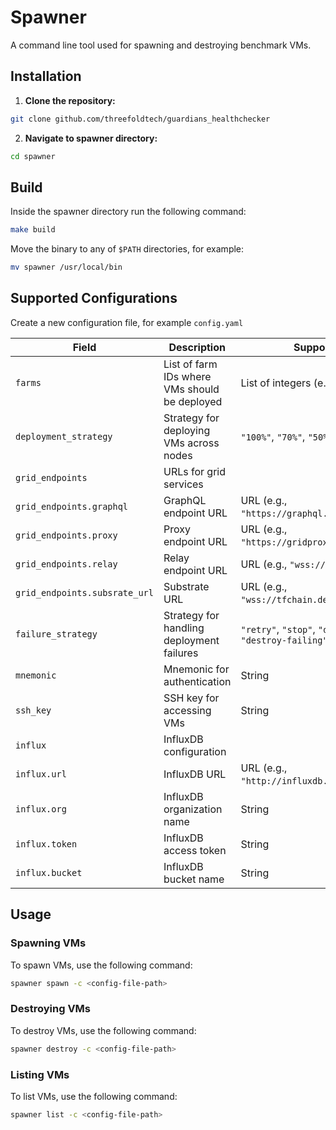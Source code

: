 # Spawner


A command line tool used for spawning and destroying benchmark VMs.

## Installation
1. **Clone the repository:**
``` bash
git clone github.com/threefoldtech/guardians_healthchecker
```
2. **Navigate to spawner directory:**
``` bash
cd spawner
```

## Build
Inside the spawner directory run the following command:
``` bash
make build
```
Move the binary to any of `$PATH` directories, for example:
``` bash
mv spawner /usr/local/bin
```

## Supported Configurations
Create a new configuration file, for example `config.yaml`

| Field              | Description                                          | Supported Values                                     |
| ------------------ | ---------------------------------------------------- | ---------------------------------------------------- |
| `farms`            | List of farm IDs where VMs should be deployed        | List of integers (e.g., `1`, `2`, etc.)              |
| `deployment_strategy` | Strategy for deploying VMs across nodes            | `"100%"`, `"70%"`, `"50%"`, etc.                     |
| `grid_endpoints`   | URLs for grid services                                |                                                      |
| `grid_endpoints.graphql`    | GraphQL endpoint URL                        | URL (e.g., `"https://graphql.dev.grid.tf/graphql"`)  |
| `grid_endpoints.proxy`      | Proxy endpoint URL                          | URL (e.g., `"https://gridproxy.dev.grid.tf/"`)       |
| `grid_endpoints.relay`      | Relay endpoint URL                          | URL (e.g., `"wss://relay.dev.grid.tf"`)              |
| `grid_endpoints.subsrate_url` | Substrate URL                             | URL (e.g., `"wss://tfchain.dev.grid.tf/ws"`)         |
| `failure_strategy` | Strategy for handling deployment failures            | `"retry"`, `"stop"`, `"destroy-all"`, `"destroy-failing"` |
| `mnemonic`         | Mnemonic for authentication                          | String                                               |
| `ssh_key`          | SSH key for accessing VMs                            | String                                               |
| `influx`           | InfluxDB configuration                               |                                                      |
| `influx.url`       | InfluxDB URL                                         | URL (e.g., `"http://influxdb.example.com"`)          |
| `influx.org`       | InfluxDB organization name                           | String                                               |
| `influx.token`     | InfluxDB access token                                | String                                               |
| `influx.bucket`    | InfluxDB bucket name                                 | String                                               |



## Usage

### Spawning VMs
To spawn VMs, use the following command:
``` bash
spawner spawn -c <config-file-path>
```

### Destroying VMs
To destroy VMs, use the following command:
``` bash
spawner destroy -c <config-file-path>
```

### Listing VMs
To list VMs, use the following command:
``` bash
spawner list -c <config-file-path>
```